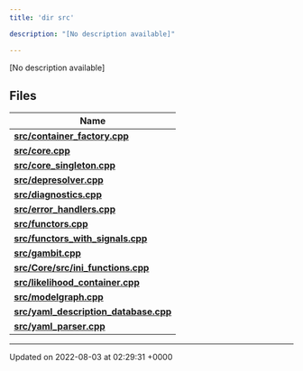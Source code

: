```yaml
---
title: 'dir src'

description: "[No description available]"

---
```







[No description available]

## Files

| Name           |
| -------------- |
| **[src/container_factory.cpp](/documentation/code/gambit_sphinx/files/container__factory_8cpp/#file-container-factory.cpp)**  |
| **[src/core.cpp](/documentation/code/gambit_sphinx/files/core_8cpp/#file-core.cpp)**  |
| **[src/core_singleton.cpp](/documentation/code/gambit_sphinx/files/core__singleton_8cpp/#file-core-singleton.cpp)**  |
| **[src/depresolver.cpp](/documentation/code/gambit_sphinx/files/depresolver_8cpp/#file-depresolver.cpp)**  |
| **[src/diagnostics.cpp](/documentation/code/gambit_sphinx/files/diagnostics_8cpp/#file-diagnostics.cpp)**  |
| **[src/error_handlers.cpp](/documentation/code/gambit_sphinx/files/error__handlers_8cpp/#file-error-handlers.cpp)**  |
| **[src/functors.cpp](/documentation/code/gambit_sphinx/files/functors_8cpp/#file-functors.cpp)**  |
| **[src/functors_with_signals.cpp](/documentation/code/gambit_sphinx/files/functors__with__signals_8cpp/#file-functors-with-signals.cpp)**  |
| **[src/gambit.cpp](/documentation/code/gambit_sphinx/files/gambit_8cpp/#file-gambit.cpp)**  |
| **[src/Core/src/ini_functions.cpp](/documentation/code/gambit_sphinx/files/core_2src_2ini__functions_8cpp/#file-core/src/ini-functions.cpp)**  |
| **[src/likelihood_container.cpp](/documentation/code/gambit_sphinx/files/likelihood__container_8cpp/#file-likelihood-container.cpp)**  |
| **[src/modelgraph.cpp](/documentation/code/gambit_sphinx/files/modelgraph_8cpp/#file-modelgraph.cpp)**  |
| **[src/yaml_description_database.cpp](/documentation/code/gambit_sphinx/files/yaml__description__database_8cpp/#file-yaml-description-database.cpp)**  |
| **[src/yaml_parser.cpp](/documentation/code/gambit_sphinx/files/yaml__parser_8cpp/#file-yaml-parser.cpp)**  |






-------------------------------

Updated on 2022-08-03 at 02:29:31 +0000
